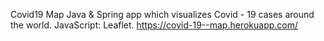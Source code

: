 Covid19 Map
Java & Spring app which visualizes Covid - 19 cases around the world.
JavaScript: Leaflet.
https://covid-19--map.herokuapp.com/